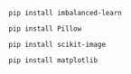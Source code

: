 `pip install imbalanced-learn`

`pip install Pillow`

`pip install scikit-image`

`pip install matplotlib`
